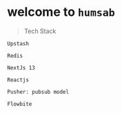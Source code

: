 # welcome to `humsab`

> Tech Stack

`Upstash`    

`Redis`

`NextJs 13`

`Reactjs`

`Pusher: pubsub model`

`Flowbite`
